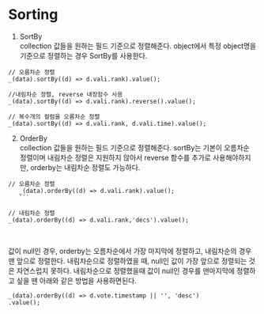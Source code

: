 # Sorting

1. SortBy
   <br />
   collection 값들을 원하는 필드 기준으로 정렬해준다.
   object에서 특정 object명을 기준으로 정렬하는 경우 SortBy를 사용한다.

```
// 오름차순 정렬
_(data).sortBy((d) => d.vali.rank).value();

//내림차순 정렬, reverse 내장함수 사용
_(data).sortBy((d) => d.vali.rank).reverse().value();

// 복수개의 컬럼을 오름차순 정렬
_(data).sortBy((d) => d.vali.rank, d.vali.time).value();

```

2. OrderBy
   <br />
   collection 값들을 원하는 필드 기준으로 정렬해준다.
   sortBy는 기본이 오름차순 정렬이며 내림차순 정렬은 지원하지 않아서 reverse 함수를 추가로 사용해야하지만, orderby는 내림차순 정렬도 가능하다.

````
// 오름차순 정렬
   _(data).orderBy((d) => d.vali.rank).value();
   ```

// 내림차순 정렬
_(data).orderBy((d) => d.vali.rank,'decs').value();

````

<br />

값이 null인 경우, orderby는 오름차순에서 가장 마지막에 정렬하고, 내림차순의 경우 맨 앞으로 정렬한다.
내림차순으로 정렬하였을 때, null인 값이 가장 앞으로 정렬되는 것은 자연스럽지 못하다.
내림차순으로 정렬했을때 값이 null인 경우를 맨마지막에 정렬하고 싶을 땐 아래와 같은 방법을 사용하면된다.

```
_(data).orderBy((d) => d.vote.timestamp || '', 'desc')
.value();
```
